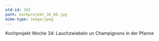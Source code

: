 ```yaml
---
old-id: 343
path: kochprojekt_34_08.jpg
mime-type: image/jpeg
---
```

Kochprojekt Woche 34:
Lauchzwiebeln un Champignons in der Pfanne
